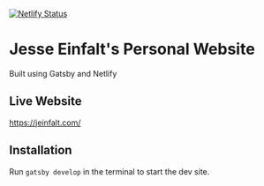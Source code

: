 [![Netlify Status](https://api.netlify.com/api/v1/badges/0ef5716f-f6b9-4690-828c-7bf96df6bebe/deploy-status)](https://app.netlify.com/sites/jeinfalt/deploys)

# Jesse Einfalt's Personal Website
Built using Gatsby and Netlify

## Live Website
https://jeinfalt.com/

## Installation
Run `gatsby develop` in the terminal to start the dev site.
